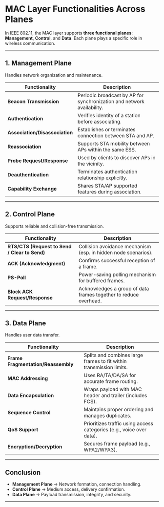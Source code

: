 # MAC Layer Functionalities Across Planes

In IEEE 802.11, the MAC layer supports **three functional planes**: **Management**, **Control**, and **Data**. Each plane plays a specific role in wireless communication.

---

## **1. Management Plane**

Handles network organization and maintenance.

| Functionality           | Description |
|-------------------------|-------------|
| **Beacon Transmission** | Periodic broadcast by AP for synchronization and network availability. |
| **Authentication**      | Verifies identity of a station before associating. |
| **Association/Disassociation** | Establishes or terminates connection between STA and AP. |
| **Reassociation**       | Supports STA mobility between APs within the same ESS. |
| **Probe Request/Response** | Used by clients to discover APs in the vicinity. |
| **Deauthentication**    | Terminates authentication relationship explicitly. |
| **Capability Exchange** | Shares STA/AP supported features during association. |

---

## **2. Control Plane**

Supports reliable and collision-free transmission.

| Functionality           | Description |
|-------------------------|-------------|
| **RTS/CTS (Request to Send / Clear to Send)** | Collision avoidance mechanism (esp. in hidden node scenarios). |
| **ACK (Acknowledgment)** | Confirms successful reception of a frame. |
| **PS-Poll**             | Power-saving polling mechanism for buffered frames. |
| **Block ACK Request/Response** | Acknowledges a group of data frames together to reduce overhead. |

---

## **3. Data Plane**

Handles user data transfer.

| Functionality           | Description |
|-------------------------|-------------|
| **Frame Fragmentation/Reassembly** | Splits and combines large frames to fit within transmission limits. |
| **MAC Addressing**      | Uses RA/TA/DA/SA for accurate frame routing. |
| **Data Encapsulation**  | Wraps payload with MAC header and trailer (includes FCS). |
| **Sequence Control**    | Maintains proper ordering and manages duplicates. |
| **QoS Support**         | Prioritizes traffic using access categories (e.g., voice over data). |
| **Encryption/Decryption** | Secures frame payload (e.g., WPA2/WPA3). |

---

## **Conclusion**

- **Management Plane** → Network formation, connection handling.
- **Control Plane** → Medium access, delivery confirmation.
- **Data Plane** → Payload transmission, integrity, and security.

---
